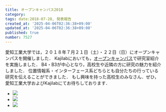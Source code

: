 ```yaml
---
title: オープンキャンパス2018
category:
tags: date:2018-07-28, 発表報告
created_at: '2025-04-06T02:36:38+09:00'
updated_at: '2025-04-06T02:36:38+09:00'
published: true
number: 7527
---
```




愛知工業大学では，２０１８年７月２１日（土）・２２日（日）にオープンキャンパスを開催しました．
Kajilabにおいても，<span style="color: red;">[オープンキャンパス](http://www.ait.ac.jp/news/detail/0003520.html)</span>で研究室紹介を実施しました．
B4・B3が中心となり，高校生や近隣の方に研究の魅力を紹介しました．
位置情報系・インターフェース系どちらとも自分たちの行っている研究を伝えることができました．
もし興味を持った高校生のみなさん．ぜひ，愛知工業大学およびKajilabにてお待ちしております．

<div class="img-container">
    <ul class="slider">
        <li><img src="https://img.esa.io/uploads/production/attachments/13979/2025/04/06/148142/8f8589b6-843d-4b44-a2e5-d92711ab0c78.webp" loading='lazy' /></li>
        <li><img src="https://img.esa.io/uploads/production/attachments/13979/2025/04/06/148142/395839be-11f6-4eea-a0a1-4095c8b1b1bc.webp" loading='lazy' /></li>
        <li><img src="https://img.esa.io/uploads/production/attachments/13979/2025/04/06/148142/6457e09f-cdc9-4a8c-93e1-d6c8a365d4ef.webp" loading='lazy' /></li>
    </ul>
</div>


